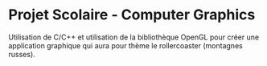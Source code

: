 # Projet Scolaire - Computer Graphics

Utilisation de C/C++ et utilisation de la bibliothèque OpenGL pour créer une application graphique qui aura pour thème le rollercoaster (montagnes russes).

